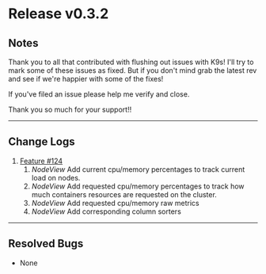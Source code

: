 # Release v0.3.2

## Notes

Thank you to all that contributed with flushing out issues with K9s! I'll try
to mark some of these issues as fixed. But if you don't mind grab the latest
rev and see if we're happier with some of the fixes!

If you've filed an issue please help me verify and close.

Thank you so much for your support!!

---

## Change Logs

1. [Feature #124](https://github.com/nholuongut/k9s/issues/124)
   1. *NodeView* Add current cpu/memory percentages to track current load on nodes.
   2. *NodeView* Add requested cpu/memory percentages to track how much containers
     resources are requested on the cluster.
   3. *NodeView* Add requested cpu/memory raw metrics
   4. *NodeView* Add corresponding column sorters


---

## Resolved Bugs

+ None
